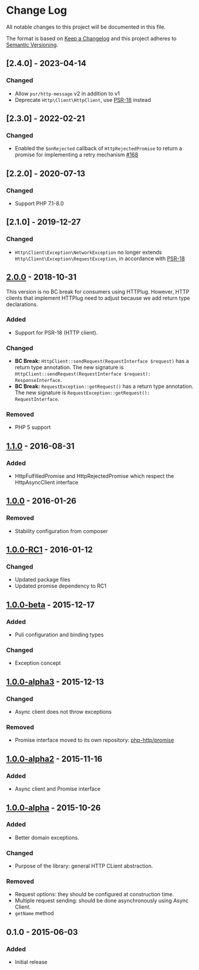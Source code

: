 # Change Log


All notable changes to this project will be documented in this file.

The format is based on [Keep a Changelog](https://keepachangelog.com/en/1.0.0/)
and this project adheres to [Semantic Versioning](https://semver.org/spec/v2.0.0.html).


## [2.4.0] - 2023-04-14

### Changed

- Allow `psr/http-message` v2 in addition to v1
- Deprecate `Http\Client\HttpClient`, use [PSR-18](https://www.php-fig.org/psr/psr-18/) instead

## [2.3.0] - 2022-02-21

### Changed

- Enabled the `$onRejected` callback of `HttpRejectedPromise` to return a promise for implementing a retry
  mechanism [#168](https://github.com/php-http/httplug/pull/168)

## [2.2.0] - 2020-07-13

### Changed

- Support PHP 7.1-8.0

## [2.1.0] - 2019-12-27

### Changed

- `Http\Client\Exception\NetworkException` no longer extends `Http\Client\Exception\RequestException`,
  in accordance with [PSR-18](https://www.php-fig.org/psr/psr-18/)

## [2.0.0] - 2018-10-31

This version is no BC break for consumers using HTTPlug. However, HTTP clients that
implement HTTPlug need to adjust because we add return type declarations.

### Added

- Support for PSR-18 (HTTP client).

### Changed

- **BC Break:** `HttpClient::sendRequest(RequestInterface $request)` has a return type annotation. The new
signature is `HttpClient::sendRequest(RequestInterface $request): ResponseInterface`.
- **BC Break:** `RequestException::getRequest()` has a return type annotation. The new
signature is `RequestException::getRequest(): RequestInterface`.

### Removed

- PHP 5 support


## [1.1.0] - 2016-08-31

### Added

- HttpFulfilledPromise and HttpRejectedPromise which respect the HttpAsyncClient interface


## [1.0.0] - 2016-01-26

### Removed

- Stability configuration from composer


## [1.0.0-RC1] - 2016-01-12

### Changed

- Updated package files
- Updated promise dependency to RC1


## [1.0.0-beta] - 2015-12-17

### Added

- Puli configuration and binding types

### Changed

- Exception concept


## [1.0.0-alpha3] - 2015-12-13

### Changed

- Async client does not throw exceptions

### Removed

- Promise interface moved to its own repository: [php-http/promise](https://github.com/php-http/promise)


## [1.0.0-alpha2] - 2015-11-16

### Added

- Async client and Promise interface


## [1.0.0-alpha] - 2015-10-26

### Added

- Better domain exceptions.

### Changed

- Purpose of the library: general HTTP CLient abstraction.

### Removed

- Request options: they should be configured at construction time.
- Multiple request sending: should be done asynchronously using Async Client.
- `getName` method


## 0.1.0 - 2015-06-03

### Added

- Initial release


[Unreleased]: https://github.com/php-http/httplug/compare/v2.0.0...HEAD
[2.0.0]: https://github.com/php-http/httplug/compare/v1.1.0...HEAD
[1.1.0]: https://github.com/php-http/httplug/compare/v1.0.0...v1.1.0
[1.0.0]: https://github.com/php-http/httplug/compare/v1.0.0-RC1...v1.0.0
[1.0.0-RC1]: https://github.com/php-http/httplug/compare/v1.0.0-beta...v1.0.0-RC1
[1.0.0-beta]: https://github.com/php-http/httplug/compare/v1.0.0-alpha3...v1.0.0-beta
[1.0.0-alpha3]: https://github.com/php-http/httplug/compare/v1.0.0-alpha2...v1.0.0-alpha3
[1.0.0-alpha2]: https://github.com/php-http/httplug/compare/v1.0.0-alpha...v1.0.0-alpha2
[1.0.0-alpha]: https://github.com/php-http/httplug/compare/v0.1.0...v1.0.0-alpha
